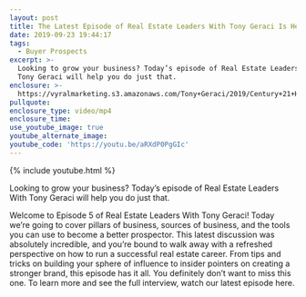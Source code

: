 ```yaml
---
layout: post
title: The Latest Episode of Real Estate Leaders With Tony Geraci Is Here
date: 2019-09-23 19:44:17
tags:
  - Buyer Prospects
excerpt: >-
  Looking to grow your business? Today’s episode of Real Estate Leaders With
  Tony Geraci will help you do just that.
enclosure: >-
  https://vyralmarketing.s3.amazonaws.com/Tony+Geraci/2019/Century+21+HomeStar+_+SOI%2C+Prospecting%2C+Tools.mp4
pullquote:
enclosure_type: video/mp4
enclosure_time:
use_youtube_image: true
youtube_alternate_image:
youtube_code: 'https://youtu.be/aRXdP0PgGIc'
---
```


{% include youtube.html %}

Looking to grow your business? Today’s episode of Real Estate Leaders With Tony Geraci will help you do just that.

Welcome to Episode 5 of Real Estate Leaders With Tony Geraci\! Today we’re going to cover pillars of business, sources of business, and the tools you can use to become a better prospector. This latest discussion was absolutely incredible, and you’re bound to walk away with a refreshed perspective on how to run a successful real estate career. From tips and tricks on building your sphere of influence to insider pointers on creating a stronger brand, this episode has it all. You definitely don’t want to miss this one. To learn more and see the full interview, watch our latest episode here.